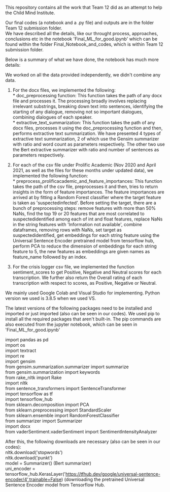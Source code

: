 This repository contains all the work that Team 12 did as an attempt to help the Child Mind Institute.<br>

Our final codes (a notebook and a .py file) and outputs are in the folder Team 12 submission folder. <br>
We have described all the details, like our throught process, approaches, conclusions etc in the notebook 'Final_ML_for_good.ipynb' which can be found within the folder Final_Notebook_and_codes, which is within Team 12 submission folder. <br>

Below is a summary of what we have done, the notebook has much more details:<br>

We worked on all the data provided independently, we didn't combine any data.

1) For the docx files, we implemented the following:<br>
             * doc_preprocessing function: This function takes the path of any docx file and processes it. The processing broadly involves replacing irrelevant substrings,    breaking down text into sentences, identifying the starting of any dialogue, removing not so important dialogues, combining dialogues of each speaker.<br>
             * extractive_text_summarization: This function takes the path of any docx files, processes it using the doc_preprocessing function and then, performs extractive text summarization. We have presented 4 types of extractive text summarization, 2 of which use the Gensim summarizer with ratio and word count as parameters respectively. The other two use the Bert extractive summarizer with ratio and number of sentences as parameters respectively.<br>

2) For each of the csv file under Prolific Academic (Nov 2020 and April 2021, as well as the files for these months under updated data), we implemented the following function:<br>
             * preprocess_prolificacademic_and_feature_importances: This function takes the path of the csv file, preprocesses it and then, tries to return insights in the form of feature importances. The feature importances are arrived at by fitting a Random Forest classifier where the target feature is taken as 'suspectedinfected'. Before setting the target, there are a bunch of preprocessing steps: remove features with more than 50% NaNs, find the top 19 or 20 features that are most correlated to suspectedidentified among each of int and float features, replace NaNs in the string features with 'Information not available', combine dataframes, removing rows with NaNs, set target as suspectedidentified, get embeddings for each string feature using the Universal Sentence Encoder pretrained model from tensorflow hub, perform PCA to reduce the dimension of embeddings for each string feature to 5, the new features as embeddings are given names as feature_name followed by an index.<br>

3) For the crisis logger csv file, we implemented the function sentiment_scores to get Positive, Negative and Neutral scores for each transcription. We further also return the Overall rating of each transcription with respect to scores, as Positive, Negative or Neutral. <br>



We mainly used Google Colab and Visual Studio for implementing. Python version we used is 3.8.5 when we used VS. <br>

The latest versions of the following packages need to be installed and imported or just imported (also can be seen in our codes). We used pip to install all the required packages that aren't built-in. The pip commands are also executed from the jupyter notebook, which can be seen in 'Final_ML_for_good.ipynb' <br>

import pandas as pd <br>
import os <br>
import textract <br>
import re <br>
import gensim<br>
from gensim.summarization.summarizer import summarize <br>
from gensim.summarization import keywords <br>
from rake_nltk import Rake <br>
import nltk <br>
from sentence_transformers import SentenceTransformer <br>
import tensorflow as tf <br>
import tensorflow_hub <br>
from sklearn.decomposition import PCA <br>
from sklearn.preprocessing import StandardScaler <br>
from sklearn.ensemble import RandomForestClassifier <br>
from summarizer import Summarizer <br>
import docx <br>
from vaderSentiment.vaderSentiment import SentimentIntensityAnalyzer <br>

After this, the following downloads are necessary (also can be seen in our codes):<br>
nltk.download('stopwords') <br>
nltk.download('punkt') <br>
model = Summarizer() (Bert summarizer) <br>
uni_encoder = tensorflow_hub.KerasLayer('https://tfhub.dev/google/universal-sentence-encoder/4',trainable=False) (downloading the pretrained Universal Sentence Encoder model from Tensorflow Hub.
